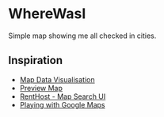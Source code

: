 # WhereWasI
Simple map showing me all checked in cities.

## Inspiration
+ [Map Data Visualisation](https://dribbble.com/shots/687936-Map-Data-Visualisation)
+ [Preview Map](https://dribbble.com/shots/1558803-Preview-Map)
+ [RentHost - Map Search UI](https://dribbble.com/shots/1958674-RentHost-Map-Search-UI)
+ [Playing with Google Maps](https://dribbble.com/shots/1194014-Playing-with-Google-Maps)
